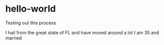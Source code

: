 # hello-world
Testing out this process

I hail from the great state of FL and have moved around a lot
I am 35 and married
